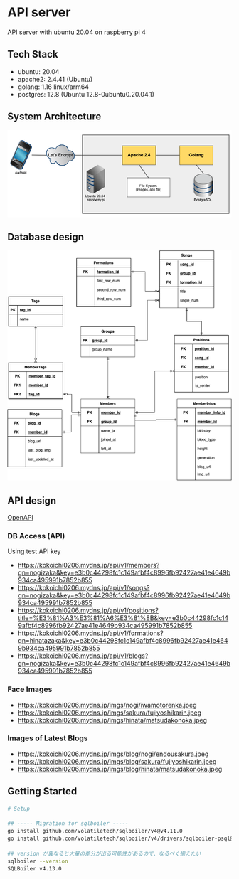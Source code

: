 # API server

API server with ubuntu 20.04 on raspberry pi 4

## Tech Stack

-   ubuntu: 20.04
-   apache2: 2.4.41 (Ubuntu)
-   golang: 1.16 linux/arm64
-   postgres: 12.8 (Ubuntu 12.8-0ubuntu0.20.04.1)

## System Architecture

![System Architecture](./docs/system_architecture.png)

## Database design

![Database design](./docs/er.png)

## API design

[OpenAPI](./docs/openapi.yaml)

### DB Access (API)

Using test API key

-   https://kokoichi0206.mydns.jp/api/v1/members?gn=nogizaka&key=e3b0c44298fc1c149afbf4c8996fb92427ae41e4649b934ca495991b7852b855
-   https://kokoichi0206.mydns.jp/api/v1/songs?gn=nogizaka&key=e3b0c44298fc1c149afbf4c8996fb92427ae41e4649b934ca495991b7852b855
-   https://kokoichi0206.mydns.jp/api/v1/positions?title=%E3%81%A3%E3%81%A6%E3%81%8B&key=e3b0c44298fc1c149afbf4c8996fb92427ae41e4649b934ca495991b7852b855
-   https://kokoichi0206.mydns.jp/api/v1/formations?gn=hinatazaka&key=e3b0c44298fc1c149afbf4c8996fb92427ae41e4649b934ca495991b7852b855
-   https://kokoichi0206.mydns.jp/api/v1/blogs?gn=nogizaka&key=e3b0c44298fc1c149afbf4c8996fb92427ae41e4649b934ca495991b7852b855

### Face Images

-   https://kokoichi0206.mydns.jp/imgs/nogi/iwamotorenka.jpeg
-   https://kokoichi0206.mydns.jp/imgs/sakura/fujiyoshikarin.jpeg
-   https://kokoichi0206.mydns.jp/imgs/hinata/matsudakonoka.jpeg

### Images of Latest Blogs

-   https://kokoichi0206.mydns.jp/imgs/blog/nogi/endousakura.jpeg
-   https://kokoichi0206.mydns.jp/imgs/blog/sakura/fujiyoshikarin.jpeg
-   https://kokoichi0206.mydns.jp/imgs/blog/hinata/matsudakonoka.jpeg

## Getting Started

```sh
# Setup

## ----- Migration for sqlboiler -----
go install github.com/volatiletech/sqlboiler/v4@v4.11.0
go install github.com/volatiletech/sqlboiler/v4/drivers/sqlboiler-psql@latest

## version が異なると大量の差分が出る可能性があるので、なるべく揃えたい
sqlboiler --version
SQLBoiler v4.13.0
```
